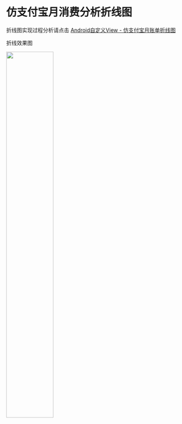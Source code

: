 # 仿支付宝月消费分析折线图

折线图实现过程分析请点击 [Android自定义View - 仿支付宝月账单折线图](http://www.jianshu.com/p/6b5383c9a186)

折线效果图

<img src="https://github.com/IvanRich/MonthBill/blob/master/image/S70615-172233.jpg" width="50%"/>
